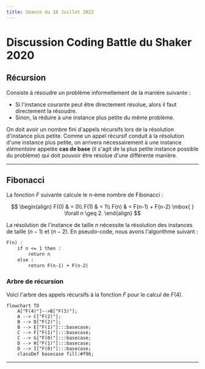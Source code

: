 ```yaml
---
title: Séance du 18 Juillet 2022
---
```


# Discussion Coding Battle du Shaker 2020

## Récursion

Consiste à résoudre un problème informellement de la manière suivante :

* Si l'instance courante peut être directement résolue, alors il faut directement la résoudre.
* Sinon, la réduire à une instance plus petite du même problème.

On doit avoir un nombre fini d'appels récursifs lors de la résolution d'instance plus petite. Comme un appel récursif conduit à la résolution d'une instance plus petite, on arrivera nécessairement à une instance _élémentaire_ appelée **cas de base** (il s'agit de la plus petite instance possible du problème) qui doit pouvoir être résolue d'une différente manière.

---

## Fibonacci

La fonction $F$ suivante calcule le $n$-ème nombre de Fibonacci :

$$
    \begin{align}
    F(0) & = 0\\
    F(1) & = 1\\
    F(n) & = F(n-1) + F(n-2) \mbox{ } \forall n \geq 2.
    \end{align}
$$

La résolution de l'instance de taille $n$ nécessite la résolution des instances de taille $(n-1)$ et $(n-2)$. En pseudo-code, nous avons l'algorithme suivant :

```md
F(n) :
    if n <= 1 then :
        return n
    else :
        return F(n-1) + F(n-2)
```

### Arbre de récursion

Voici l'arbre des appels récursifs à la fonction $F$ pour le calcul de $F(4)$.

```mermaid
flowchart TD
    A["F(4)"]-->B["F(3)"];
    A --> C["F(2)"];
    B --> D["F(2)"];
    B --> E["F(1)"]:::basecase;
    C --> F["F(1)"]:::basecase;
    C --> G["F(0)"]:::basecase;
    D --> H["F(1)"]:::basecase;
    D --> I["F(0)"]:::basecase;
    classDef basecase fill:#f96;

```



---
